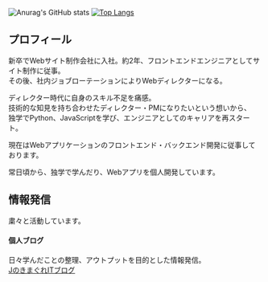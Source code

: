 <!--
**Jiei-S/Jiei-S** is a ✨ _special_ ✨ repository because its `README.md` (this file) appears on your GitHub profile.

Here are some ideas to get you started:

- 🔭 I’m currently working on ...
- 🌱 I’m currently learning ...
- 👯 I’m looking to collaborate on ...
- 🤔 I’m looking for help with ...
- 💬 Ask me about ...
- 📫 How to reach me: ...
- 😄 Pronouns: ...
- ⚡ Fun fact: ...
-->

![Anurag's GitHub stats](https://github-readme-stats.vercel.app/api?username=Jiei-S&show_icons=true)
[![Top Langs](https://github-readme-stats.vercel.app/api/top-langs/?username=Jiei-S&layout=compact)](https://github.com/anuraghazra/github-readme-stats)  

## プロフィール  
新卒でWebサイト制作会社に入社。約2年、フロントエンドエンジニアとしてサイト制作に従事。  
その後、社内ジョブローテーションによりWebディレクターになる。  

ディレクター時代に自身のスキル不足を痛感。  
技術的な知見を持ち合わせたディレクター・PMになりたいという想いから、  
独学でPython、JavaScriptを学び、エンジニアとしてのキャリアを再スタート。  

現在はWebアプリケーションのフロントエンド・バックエンド開発に従事しております。  

常日頃から、独学で学んだり、Webアプリを個人開発しています。

## 情報発信  
粛々と活動しています。  

#### 個人ブログ  
日々学んだことの整理、アウトプットを目的とした情報発信。  
[JのきまぐれITブログ](https://j-kimagure-it-blog.com/)
